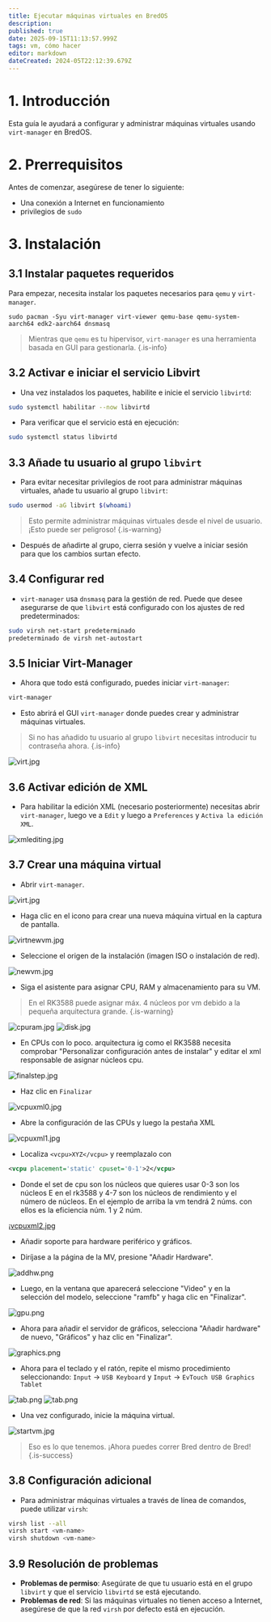```yaml
---
title: Ejecutar máquinas virtuales en BredOS
description:
published: true
date: 2025-09-15T11:13:57.999Z
tags: vm, cómo hacer
editor: markdown
dateCreated: 2024-05T22:12:39.679Z
---
```


# 1. Introducción

Esta guía le ayudará a configurar y administrar máquinas virtuales usando `virt-manager` en BredOS.

# 2. Prerrequisitos

Antes de comenzar, asegúrese de tener lo siguiente:

- Una conexión a Internet en funcionamiento
- privilegios de `sudo`

# 3. Instalación

## 3.1 Instalar paquetes requeridos

Para empezar, necesita instalar los paquetes necesarios para `qemu` y `virt-manager`.

```
sudo pacman -Syu virt-manager virt-viewer qemu-base qemu-system-aarch64 edk2-aarch64 dnsmasq 
```

> Mientras que `qemu` es tu hipervisor, `virt-manager` es una herramienta basada en GUI para gestionarla.
> {.is-info}

## 3.2 Activar e iniciar el servicio Libvirt

- Una vez instalados los paquetes, habilite e inicie el servicio `libvirtd`:

```bash
sudo systemctl habilitar --now libvirtd
```

- Para verificar que el servicio está en ejecución:

```bash
sudo systemctl status libvirtd
```

## 3.3 Añade tu usuario al grupo `libvirt`

- Para evitar necesitar privilegios de root para administrar máquinas virtuales, añade tu usuario al grupo `libvirt`:

```bash
sudo usermod -aG libvirt $(whoami)
```

> Esto permite administrar máquinas virtuales desde el nivel de usuario. ¡Esto puede ser peligroso!
> {.is-warning}

- Después de añadirte al grupo, cierra sesión y vuelve a iniciar sesión para que los cambios surtan efecto.

## 3.4 Configurar red

- `virt-manager` usa `dnsmasq` para la gestión de red. Puede que desee asegurarse de que `libvirt` está configurado con los ajustes de red predeterminados:

```bash
sudo virsh net-start predeterminado
predeterminado de virsh net-autostart
```

## 3.5 Iniciar Virt-Manager

- Ahora que todo está configurado, puedes iniciar `virt-manager`:

```bash
virt-manager
```

- Esto abrirá el GUI `virt-manager` donde puedes crear y administrar máquinas virtuales.

> Si no has añadido tu usuario al grupo `libvirt` necesitas introducir tu contraseña ahora.
> {.is-info}

![virt.jpg](/vms/virt.jpg)

## 3.6 Activar edición de XML

- Para habilitar la edición XML (necesario posteriormente) necesitas abrir `virt-manager`, luego ve a `Edit` y luego a `Preferences` y `Activa la edición XML`.

![xmlediting.jpg](/vms/xmlediting.jpg)

## 3.7 Crear una máquina virtual

- Abrir `virt-manager`.

![virt.jpg](/vms/virt.jpg)

- Haga clic en el icono para crear una nueva máquina virtual en la captura de pantalla.

![virtnewvm.jpg](/vms/virtnewvm.jpg)

- Seleccione el origen de la instalación (imagen ISO o instalación de red).

![newvm.jpg](/vms/newvm.jpg)

- Siga el asistente para asignar CPU, RAM y almacenamiento para su VM.

> En el RK3588 puede asignar máx. 4 núcleos por vm debido a la pequeña arquitectura grande.
> {.is-warning}

![cpuram.jpg](/vms/cpuram.jpg)
![disk.jpg](/vms/disk.jpg)

- En CPUs con lo poco. arquitectura ig como el RK3588 necesita comprobar "Personalizar configuración antes de instalar" y editar el xml responsable de asignar núcleos cpu.

![finalstep.jpg](/vms/finalstep.jpg)

- Haz clic en `Finalizar`

![vcpuxml0.jpg](/vms/vcpuxml0.jpg)

- Abre la configuración de las CPUs y luego la pestaña XML

![vcpuxml1.jpg](/vms/vcpuxml1.jpg)

- Localiza `<vcpu>XYZ</vcpu>` y reemplazalo con

```xml
<vcpu placement='static' cpuset='0-1'>2</vcpu>
```

- Donde el set de cpu son los núcleos que quieres usar 0-3 son los núcleos E en el rk3588 y 4-7 son los núcleos de rendimiento y el número de núcleos. En el ejemplo de arriba la vm tendrá 2 núms. con ellos es la eficiencia núm. 1 y 2 núm.

¡[vcpuxml2.jpg](/vms/vcpuxml2.jpg)

- Añadir soporte para hardware periférico y gráficos.

- Diríjase a la página de la MV, presione "Añadir Hardware".

![addhw.png](/vms/addhw.png)

- Luego, en la ventana que aparecerá seleccione "Video" y en la selección del modelo, seleccione "ramfb" y haga clic en "Finalizar".

![gpu.png](/vms/gpu.png)

- Ahora para añadir el servidor de gráficos, selecciona "Añadir hardware" de nuevo, "Gráficos" y haz clic en "Finalizar".

![graphics.png](/vms/graphics.png)

- Ahora para el teclado y el ratón, repite el mismo procedimiento seleccionando:
  `Input` -> `USB Keyboard` y `Input` -> `EvTouch USB Graphics Tablet`

![tab.png](/vms/kb.png)
![tab.png](/vms/tab.png)

- Una vez configurado, inicie la máquina virtual.

![startvm.jpg](/vms/startvm.jpg)

> Eso es lo que tenemos. ¡Ahora puedes correr Bred dentro de Bred!
> {.is-success}

## 3.8 Configuración adicional

- Para administrar máquinas virtuales a través de línea de comandos, puede utilizar `virsh`:

```bash
virsh list --all
virsh start <vm-name>
virsh shutdown <vm-name>
```

## 3.9 Resolución de problemas

- **Problemas de permiso**: Asegúrate de que tu usuario está en el grupo `libvirt` y que el servicio `libvirtd` se está ejecutando.
- **Problemas de red**: Si las máquinas virtuales no tienen acceso a Internet, asegúrese de que la red `virsh` por defecto está en ejecución.

